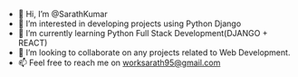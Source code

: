 - 👋 Hi, I’m @SarathKumar
- 👀 I’m interested in developing projects using Python Django
- 🌱 I’m currently learning Python Full Stack Development(DJANGO + REACT)
- 💞️ I’m looking to collaborate on any projects related to Web Development.
- 📫 Feel free to reach me on worksarath95@gmail.com

<!---
SarathKumar95/SarathKumar95 is a ✨ special ✨ repository because its `README.md` (this file) appears on your GitHub profile.
You can click the Preview link to take a look at your changes.
--->
